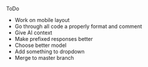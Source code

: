 ToDo
- Work on mobile layout
- Go through all code a properly format and comment
- Give AI context
- Make prefixed responses better
- Choose better model
- Add something to dropdown
- Merge to master branch